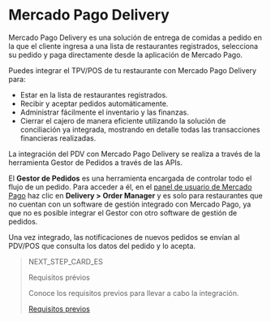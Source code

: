 # Mercado Pago Delivery

Mercado Pago Delivery es una solución de entrega de comidas a pedido en la que el cliente ingresa a una lista de restaurantes registrados, selecciona su pedido y paga directamente desde la aplicación de Mercado Pago.

Puedes integrar el TPV/POS de tu restaurante con Mercado Pago Delivery para:

* Estar en la lista de restaurantes registrados.
* Recibir y aceptar pedidos automáticamente.
* Administrar fácilmente el inventario y las finanzas.
* Cierrar el cajero de manera eficiente utilizando la solución de conciliación ya integrada, mostrando en detalle todas las transacciones financieras realizadas.

La integración del PDV con Mercado Pago Delivery se realiza a través de la herramienta Gestor de Pedidos a través de las APIs. 

El **Gestor de Pedidos** es una herramienta encargada de controlar todo el flujo de un pedido. Para acceder a él, en el [panel de usuario de Mercado Pago](https://www.mercadopago[FAKER][URL][DOMAIN]/home) haz clic en **Delivery > Order Manager** y es solo para restaurantes que no cuentan con un software de gestión integrado con Mercado Pago, ya que no es posible integrar el Gestor con otro software de gestión de pedidos.

Una vez integrado, las notificaciones de nuevos pedidos se envían al PDV/POS que consulta los datos del pedido y lo acepta.

> NEXT_STEP_CARD_ES
>
> Requisitos prévios
>
> Conoce los requisitos previos para llevar a cabo la integración.
>
> [Requisitos previos](https://www.mercadopago[FAKER][URL][DOMAIN]/developers/es/guides/mp-delivery/previous-requirements)
